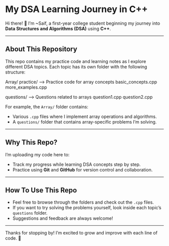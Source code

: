 # My DSA Learning Journey in C++

Hi there! 👋 I’m ~Saif, a first-year college student beginning my journey into **Data Structures and Algorithms (DSA)** using **C++**.

---

## About This Repository

This repo contains my practice code and learning notes as I explore different DSA topics. Each topic has its own folder with the following structure:


Array/
  practice/           --> Practice code for array concepts
    basic_concepts.cpp
    more_examples.cpp

  questions/          --> Questions related to arrays
    question1.cpp
    question2.cpp


For example, the `Array/` folder contains:
- Various `.cpp` files where I implement array operations and algorithms.
- A `questions/` folder that contains array-specific problems I’m solving.

---

## Why This Repo?

I’m uploading my code here to:

- Track my progress while learning DSA concepts step by step.
- Practice using **Git** and **GitHub** for version control and collaboration.

---

## How To Use This Repo

- Feel free to browse through the folders and check out the `.cpp` files.
- If you want to try solving the problems yourself, look inside each topic’s `questions` folder.
- Suggestions and feedback are always welcome!

---

Thanks for stopping by! I’m excited to grow and improve with each line of code. 🚀

